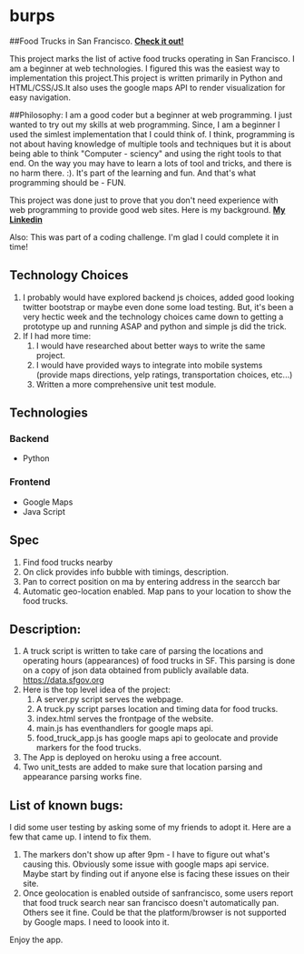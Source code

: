 burps
=====
##Food Trucks in San Francisco. __[Check it out!](http://burps.herokuapp.com)__

This project marks the list of active food trucks operating in San Francisco. I am a beginner at web technologies. I figured this was the easiest way to implementation this project.This project is written primarily in Python and HTML/CSS/JS.It also uses the google maps API to render visualization for easy navigation.

##Philosophy:
I am a good coder but a beginner at web programming. I just wanted to try out my skills at web programming. Since, I am a beginner I used the simlest implementation that I could think of. I think, programming is not about having knowledge of multiple tools and techniques but it is about being able to think "Computer - sciency" and using the right tools to that end. On the way you may have to learn a lots of tool and tricks, and there is no harm there. :). It's part of the learning and fun. And that's what programming should be - FUN. 

This project was done just to prove that you don't need experience with web programming to provide good web sites. Here is my background. __[My Linkedin](http:linkedin.com/in/lsadagopan/)__ 

Also: This was part of a coding challenge. I'm glad I could complete it in time!

## Technology Choices
1. I probably would have explored backend js choices, added good looking twitter bootstrap or maybe even done some load testing. But, it's been a very hectic week and the technology choices came down to getting a prototype up and running ASAP and python and simple js did the trick.
2. If I had more time:
    1. I would have researched about better ways to write the same project.
    2. I would have provided ways to integrate into mobile systems (provide maps directions, yelp ratings, transportation choices, etc...)
    3. Written a more comprehensive unit test module.

## Technologies

### Backend

- Python

### Frontend

- Google Maps
- Java Script

## Spec

1. Find food trucks nearby 
2. On click provides info bubble with timings, description.
3. Pan to correct position on ma by entering address in the searcch bar
4. Automatic geo-location enabled. Map pans to your location to show the food trucks.

## Description:

1. A truck script is written to take care of parsing the locations and operating hours (appearances) of food trucks in SF. This parsing is done on a copy of json data obtained from publicly available data. https://data.sfgov.org
2. Here is the top level idea of the project:
    1. A server.py script serves the webpage.
    2. A truck.py script parses location and timing data for food trucks.
    3. index.html serves the frontpage of the website.
    4. main.js has eventhandlers for google maps api.
    5. food_truck_app.js has google maps api to geolocate and provide markers for the food trucks.
3. The App is deployed on heroku using a free account.
4. Two unit_tests are added to make sure that location parsing  and appearance parsing works fine.

## List of known bugs:
I did some user testing by asking some of my friends to adopt it. Here are a few that came up. I intend to fix them.

1. The markers don't show up after 9pm - I have to figure out what's causing this. Obviously some issue with google maps api service. Maybe start by finding out if anyone else is facing these issues on their site.
2. Once geolocation is enabled outside of sanfrancisco, some users report that food truck search near san francisco doesn't automatically pan. Others see it fine. Could be that the platform/browser is not supported by Google maps. I need to loook into it.

Enjoy the app.
